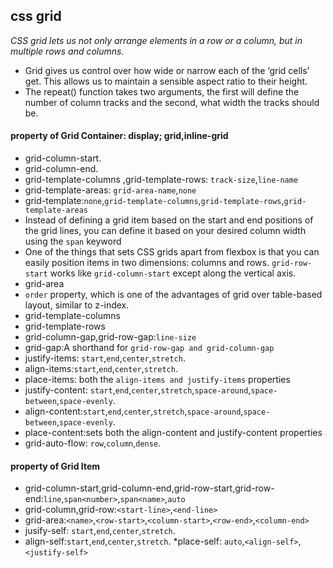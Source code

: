 ## css grid
*CSS grid lets us not only arrange elements in a row or a column, but in multiple rows and columns.*
* Grid gives us control over how wide or narrow each of the ‘grid cells’ get. This allows us to maintain a sensible aspect ratio to their height.
* The repeat() function takes two arguments, the first will define the number of column tracks and the second, what width the tracks should be.
#### property of Grid Container: display; grid,inline-grid
* grid-column-start.
* grid-column-end.
* grid-template-columns ,grid-template-rows: `track-size`,`line-name`
* grid-template-areas: `grid-area-name`,`none`
* grid-template:`none`,`grid-template-columns`,`grid-template-rows`,`grid-template-areas`
* Instead of defining a grid item based on the start and end positions of the grid lines, you can define it based on your desired column width using the `span` keyword
* One of the things that sets CSS grids apart from flexbox is that you can easily position items in two dimensions: columns and rows. `grid-row-start` works like `grid-column-start` except along the vertical axis.
* grid-area
* `order` property, which is one of the advantages of grid over table-based layout, similar to z-index.
* grid-template-columns
* grid-template-rows
* grid-column-gap,grid-row-gap:`line-size`
* grid-gap:A shorthand for `grid-row-gap and grid-column-gap`
* justify-items: `start`,`end`,`center`,`stretch`.
* align-items:`start`,`end`,`center`,`stretch`.
* place-items: both the `align-items and justify-items` properties
* justify-content: `start`,`end`,`center`,`stretch`,`space-around`,`space-between`,`space-evenly`.
* align-content:`start`,`end`,`center`,`stretch`,`space-around`,`space-between`,`space-evenly`.
* place-content:sets both the align-content and justify-content properties
* grid-auto-flow: `row`,`column`,`dense`.
#### property of Grid Item
* grid-column-start,grid-column-end,grid-row-start,grid-row-end:`line`,`span<number>`,`span<name>`,`auto`
* grid-column,grid-row:`<start-line>`,`<end-line>`
* grid-area:`<name>`,`<row-start>`,`<column-start>`,`<row-end>`,`<column-end>`
* jusify-self: `start`,`end`,`center`,`stretch`.
* align-self:`start`,`end`,`center`,`stretch`.
*place-self: `auto`,`<align-self>`,`<justify-self>`

